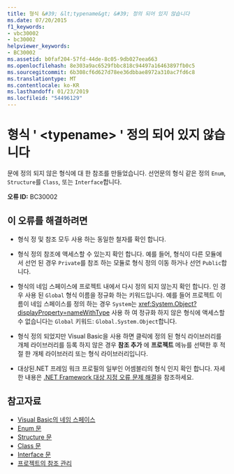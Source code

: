 ```yaml
---
title: 형식 &#39; &lt;typename&gt; &#39; 정의 되어 있지 않습니다
ms.date: 07/20/2015
f1_keywords:
- vbc30002
- bc30002
helpviewer_keywords:
- BC30002
ms.assetid: b0faf204-57fd-44de-8c05-9db027eea663
ms.openlocfilehash: 8e303a9ac6529fbbc818c94497a16463897fb0c5
ms.sourcegitcommit: 6b308cf6d627d78ee36dbbae8972a310ac7fd6c8
ms.translationtype: MT
ms.contentlocale: ko-KR
ms.lasthandoff: 01/23/2019
ms.locfileid: "54496129"
---
```

# <a name="type-39lttypenamegt39-is-not-defined"></a>형식 &#39; &lt;typename&gt; &#39; 정의 되어 있지 않습니다
문에 정의 되지 않은 형식에 대 한 참조를 만들었습니다. 선언문의 형식 같은 정의 `Enum`, `Structure`를 `Class`, 또는 `Interface`합니다.  
  
 **오류 ID:** BC30002  
  
## <a name="to-correct-this-error"></a>이 오류를 해결하려면  
  
-   형식 정 및 참조 모두 사용 하는 동일한 철자를 확인 합니다.  
  
-   형식 정의 참조에 액세스할 수 있는지 확인 합니다. 예를 들어, 형식이 다른 모듈에서 선언 된 경우 `Private`를 참조 하는 모듈로 형식 정의 이동 하거나 선언 `Public`합니다.  
  
-   형식의 네임 스페이스에 프로젝트 내에서 다시 정의 되지 않는지 확인 합니다. 인 경우 사용 된 `Global` 형식 이름을 정규화 하는 키워드입니다. 예를 들어 프로젝트 이름이 네임 스페이스를 정의 하는 경우 `System`는 <xref:System.Object?displayProperty=nameWithType> 사용 하 여 정규화 하지 않은 형식에 액세스할 수 없습니다는 `Global` 키워드: `Global.System.Object`합니다.  
  
-   형식 정의 되었지만 Visual Basic을 사용 하면 클릭에 정의 된 형식 라이브러리를 개체 라이브러리를 등록 하지 않은 경우 **참조 추가** 에 **프로젝트** 메뉴를 선택한 후 적절 한 개체 라이브러리 또는 형식 라이브러리입니다.  
  
-   대상된.NET 프레임 워크 프로필의 일부인 어셈블리의 형식 인지 확인 합니다. 자세한 내용은 [.NET Framework 대상 지정 오류 문제 해결](/visualstudio/msbuild/troubleshooting-dotnet-framework-targeting-errors)을 참조하세요.  
  
## <a name="see-also"></a>참고자료
- [Visual Basic의 네임 스페이스](../../../visual-basic/programming-guide/program-structure/namespaces.md)
- [Enum 문](../../../visual-basic/language-reference/statements/enum-statement.md)
- [Structure 문](../../../visual-basic/language-reference/statements/structure-statement.md)
- [Class 문](../../../visual-basic/language-reference/statements/class-statement.md)
- [Interface 문](../../../visual-basic/language-reference/statements/interface-statement.md)
- [프로젝트의 참조 관리](/visualstudio/ide/managing-references-in-a-project)

